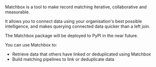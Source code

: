 Matchbox is a tool to make record matching iterative, collaborative and measurable.

It allows you to connect data using your organisation's best possible intelligence, and makes querying connected data quicker than a left join.

The Matchbox package will be deployed to PyPI in the near future.

You can use Matchbox to:

* Retrieve data that others have linked or deduplicated using Matchbox
* Build matching pipelines to link or deduplicate data
